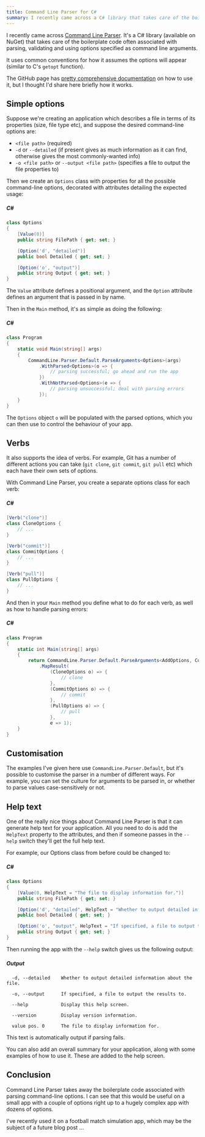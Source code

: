 ```yaml
---
title: Command Line Parser for C#
summary: I recently came across a C# library that takes care of the boilerplate code often associated with parsing, validating and using options specified as command line arguments.
---
```


I recently came across [Command Line
Parser](https://github.com/commandlineparser/commandline). It's a C# library
(available on NuGet) that takes care of the boilerplate code often associated
with parsing, validating and using options specified as command line arguments.

It uses common conventions for how it assumes the options will appear (similar
to C's `getopt` function).

The GitHub page has [pretty comprehensive
documentation](https://github.com/commandlineparser/commandline/wiki) on how to
use it, but I thought I'd share here briefly how it works.

## Simple options

Suppose we're creating an application which describes a file in terms of its
properties (size, file type etc), and suppose the desired command-line options
are:

- `<file path>` (required)
- `-d` or `--detailed` (if present gives as much information as it can find,
  otherwise gives the most commonly-wanted info)
- `-o <file path>` or `--output <file path>` (specifies a file to output the
  file properties to)

Then we create an `Options` class with properties for all the possible
command-line options, decorated with attributes detailing the expected usage:

##### C#

```cs
class Options
{
    [Value(0)]
    public string FilePath { get; set; }

    [Option('d', "detailed")]
    public bool Detailed { get; set; }

    [Option('o', "output")]
    public string Output { get; set; }
}
```

The `Value` attribute defines a positional argument, and the `Option` attribute
defines an argument that is passed in by name.

Then in the `Main` method, it's as simple as doing the following:

##### C#

```cs
class Program
{
    static void Main(string[] args)
    {
        CommandLine.Parser.Default.ParseArguments<Options>(args)
            .WithParsed<Options>(o => {
                // parsing successful; go ahead and run the app
            })
            .WithNotParsed<Options>(e => {
                // parsing unsuccessful; deal with parsing errors
            });
    }
}
```

The `Options` object `o` will be populated with the parsed options, which you
can then use to control the behaviour of your app.

## Verbs

It also supports the idea of verbs. For example, Git has a number of different
actions you can take (`git clone`, `git commit`, `git pull` etc) which each have
their own sets of options.

With Command Line Parser, you create a separate options class for each verb:

##### C#

```cs
[Verb("clone")]
class CloneOptions {
    // ...
}

[Verb("commit")]
class CommitOptions {
    // ...
}

[Verb("pull")]
class PullOptions {
    // ...
}
```

And then in your `Main` method you define what to do for each verb, as well as
how to handle parsing errors:

##### C#

```cs
class Program
{
    static int Main(string[] args) 
    {
        return CommandLine.Parser.Default.ParseArguments<AddOptions, CommitOptions, CloneOptions>(args)
            .MapResult(
                (CloneOptions o) => { 
                    // clone
                },
                (CommitOptions o) => {
                    // commit
                },
                (PullOptions o) => {
                    // pull
                },
                e => 1);
    }
}
```

## Customisation

The examples I've given here use `CommandLine.Parser.Default`, but it's possible
to customise the parser in a number of different ways. For example, you can set
the culture for arguments to be parsed in, or whether to parse values
case-sensitively or not. 

## Help text

One of the really nice things about Command Line Parser is that it can generate
help text for your application. All you need to do is add the `HelpText`
property to the attributes, and then if someone passes in the `--help` switch
they'll get the full help text.

For example, our Options class from before could be changed to:

##### C#

```cs
class Options
{
    [Value(0, HelpText = "The file to display information for.")]
    public string FilePath { get; set; }

    [Option('d', "detailed", HelpText = "Whether to output detailed information about the file.")]
    public bool Detailed { get; set; }

    [Option('o', "output", HelpText = "If specified, a file to output the results to.")]
    public string Output { get; set; }
}
```

Then running the app with the `--help` switch gives us the following output:

##### Output

```
  -d, --detailed    Whether to output detailed information about the file.

  -o, --output      If specified, a file to output the results to.

  --help            Display this help screen.

  --version         Display version information.

  value pos. 0      The file to display information for.
```

This text is automatically output if parsing fails.

You can also add an overall summary for your application, along with some
examples of how to use it. These are added to the help screen.

## Conclusion

Command Line Parser takes away the boilerplate code associated with parsing
command-line options. I can see that this would be useful on a small app with a
couple of options right up to a hugely complex app with dozens of options.

I've recently used it on a football match simulation app, which may be the
subject of a future blog post ...